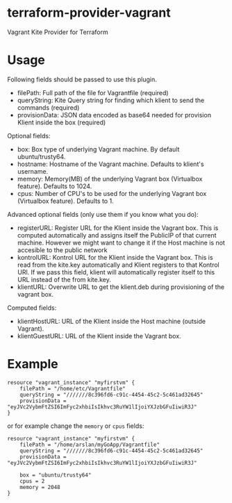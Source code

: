 # terraform-provider-vagrant
Vagrant Kite Provider for Terraform

# Usage

Following fields should be passed to use this plugin.

- filePath: Full path of the file for Vagrantfile (required)
- queryString: Kite Query string for finding which klient to send the commands (required)
- provisionData: JSON data encoded as base64 needed for provision Klient inside the box (required)

Optional fields:

- box: Box type of underlying Vagrant machine. By default ubuntu/trusty64.
- hostname: Hostname of the Vagrant machine. Defaults to klient's username.
- memory: Memory(MB) of the underlying Vagrant box (Virtualbox feature). Defaults to 1024.
- cpus: Number of CPU's to be used for the underlying Vagrant box (Virtualbox feature). Defaults to 1.

Advanced optional fields (only use them if you know what you do):

- registerURL: Register URL for the Klient inside the Vagrant box. This is
  computed automatically and assigns itself the PublicIP of that current
  machine. However we might want to change it if the Host machine is not
  accesible to the public network
- kontrolURL: Kontrol URL for the Klient inside the Vagrant box. This is read
  from the kite.key automatically and Klient registers to that Kontrol URl. If
  we pass this field, klient will automatically register itself to this URL
  instead of the from kite.key.
- klientURL: Overwrite URL to get the klient.deb during provisioning of
  the vagrant box.

Computed fields:

- klientHostURL: URL of the Klient inside the Host machine (outside Vagrant).
- klientGuestURL: URL of the Klient inside the Vagrant box.

# Example

```
resource "vagrant_instance" "myfirstvm" {
    filePath = "/home/etc/Vagrantfile"
    queryString = "///////8c396fd6-c91c-4454-45c2-5c461ad32645"
    provisionData = "eyJVc2VybmFtZSI6ImFyc2xhbiIsIkhvc3RuYW1lIjoiYXJzbGFuIiwiR3J"
}
```

or for example change the `memory` or `cpus` fields:

```
resource "vagrant_instance" "myfirstvm" {
    filePath = "/home/arslan/myGoApp/Vagrantfile"
    queryString = "///////8c396fd6-c91c-4454-45c2-5c461ad32645"
    provisionData = "eyJVc2VybmFtZSI6ImFyc2xhbiIsIkhvc3RuYW1lIjoiYXJzbGFuIiwiR3J"

    box = "ubuntu/trusty64"
    cpus = 2
    memory = 2048
}
```

